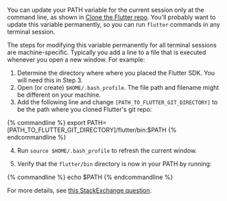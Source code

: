 You can update your PATH variable for the current session only at the command line,
as shown in [Clone the Flutter repo](./#clone-the-repo). You'll probably want to 
update this variable permanently, so you can run `flutter` commands in any terminal session.

The steps for modifying this variable permanently for all terminal sessions are machine-specific.
Typically you add a line to a file that is executed whenever you open 
a new window. For example:

1. Determine the directory where where you placed the Flutter SDK. You will
   need this in Step 3.
2. Open (or create) `$HOME/.bash_profile`. The file path and filename might be
   different on your machine.
3. Add the following line and change `[PATH_TO_FLUTTER_GIT_DIRECTORY]` to be
   the path where you cloned Flutter's git repo:

{% commandline %}
export PATH=[PATH_TO_FLUTTER_GIT_DIRECTORY]/flutter/bin:$PATH
{% endcommandline %}

4. Run `source $HOME/.bash_profile` to refresh the current window. 

5. Verify that the `flutter/bin` directory is now in your PATH by running:

{% commandline %}
echo $PATH
{% endcommandline %}

For more details, see [this StackExchange question](https://unix.stackexchange.com/questions/26047/how-to-correctly-add-a-path-to-path).
